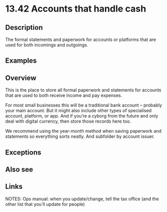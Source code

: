 # 13.42 Accounts that handle cash

## Description

The formal statements and paperwork for accounts or platforms that are used for both incomings and outgoings.

## Examples

## Overview

This is the place to store all formal paperwork and statements for accounts that are used to both receive income and pay expenses.

For most small businesses this will be a traditional bank account – probably your main account. But it might also include other types of specialised account, platform, or app. And if you’re a cyborg from the future and only deal with digital currency, then store those records here too.

We recommend using the year-month method when saving paperwork and statements so everything sorts neatly. And subfolder by account issuer.

## Exceptions

## Also see

## Links

NOTES:
Ops manual: when you update/change, tell the tax office
(and the other list that you'll update for people)
